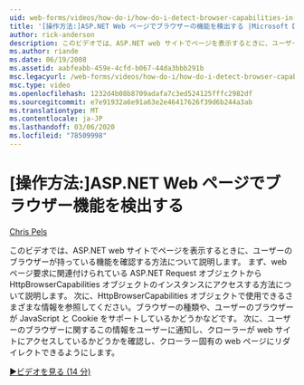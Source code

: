 ```yaml
---
uid: web-forms/videos/how-do-i/how-do-i-detect-browser-capabilities-in-aspnet-web-pages
title: '[操作方法:]ASP.NET Web ページでブラウザーの機能を検出する |Microsoft Docs'
author: rick-anderson
description: このビデオでは、ASP.NET web サイトでページを表示するときに、ユーザーのブラウザーが持っている機能を確認する方法について説明します。 まず、操作方法について説明します。
ms.author: riande
ms.date: 06/19/2008
ms.assetid: aabfeabb-459e-4cfd-b067-44da3bbb291b
msc.legacyurl: /web-forms/videos/how-do-i/how-do-i-detect-browser-capabilities-in-aspnet-web-pages
msc.type: video
ms.openlocfilehash: 1232d4b08b8709adafa7c3ed524125fffc2982df
ms.sourcegitcommit: e7e91932a6e91a63e2e46417626f39d6b244a3ab
ms.translationtype: MT
ms.contentlocale: ja-JP
ms.lasthandoff: 03/06/2020
ms.locfileid: "78509998"
---
```

# <a name="how-do-i-detect-browser-capabilities-in-aspnet-web-pages"></a>[操作方法:]ASP.NET Web ページでブラウザー機能を検出する

[Chris Pels](https://twitter.com/chrispels)

このビデオでは、ASP.NET web サイトでページを表示するときに、ユーザーのブラウザーが持っている機能を確認する方法について説明します。 まず、web ページ要求に関連付けられている ASP.NET Request オブジェクトから HttpBrowserCapabilities オブジェクトのインスタンスにアクセスする方法について説明します。 次に、HttpBrowserCapabilities オブジェクトで使用できるさまざまな情報を参照してください。ブラウザーの種類や、ユーザーのブラウザーが JavaScript と Cookie をサポートしているかどうかなどです。 次に、ユーザーのブラウザーに関するこの情報をユーザーに通知し、クローラーが web サイトにアクセスしているかどうかを確認し、クローラー固有の web ページにリダイレクトできるようにします。

[&#9654;ビデオを見る (14 分)](https://channel9.msdn.com/Blogs/ASP-NET-Site-Videos/how-do-i-detect-browser-capabilities-in-aspnet-web-pages)
